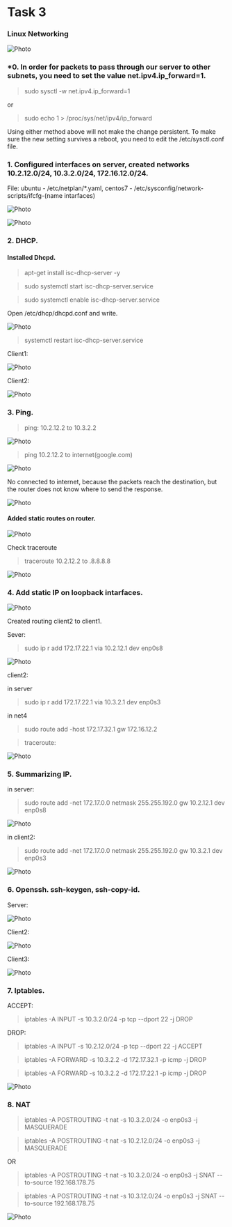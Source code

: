 # Task 3

### Linux Networking


![Photo](./screen/Screenshot_15.png)


### *0. In order for packets to pass through our server to other subnets, you need to set the value net.ipv4.ip_forward=1.

> sudo sysctl -w net.ipv4.ip_forward=1

or

> sudo echo 1 > /proc/sys/net/ipv4/ip_forward

Using either method above will not make the change persistent. To make sure the new setting survives a reboot, you need to edit the /etc/sysctl.conf file.

### 1. Configured interfaces on server, created networks 10.2.12.0/24, 10.3.2.0/24, 172.16.12.0/24.

File: ubuntu - /etc/netplan/*.yaml, centos7 - /etc/sysconfig/network-scripts/ifcfg-(name intarfaces)

![Photo](./screen/Screenshot_1.png)

![Photo](./screen/Screenshot_5.png)

### 2. DHCP.

#### Installed Dhcpd.

> apt-get install isc-dhcp-server -y 

> sudo systemctl start isc-dhcp-server.service

> sudo systemctl enable isc-dhcp-server.service


Open /etc/dhcp/dhcpd.conf and write.

![Photo](./screen/Screenshot_2.png)

> systemctl restart isc-dhcp-server.service

Client1:

![Photo](./screen/Screenshot_4.png)

Client2:

![Photo](./screen/Screenshot_3.png)

### 3. Ping.

> ping: 10.2.12.2 to 10.3.2.2

![Photo](./screen/Screenshot_6.png)



>ping 10.2.12.2 to internet(google.com)

![Photo](./screen/Screenshot_7.png)

No connected to internet, because the packets reach the destination, but the router does not know where to send the response.

![Photo](./screen/Screenshot_8.png)


#### Added static routes on router.

![Photo](./screen/Screenshot_router.png)

Сheck traceroute

> traceroute 10.2.12.2 to .8.8.8.8

![Photo](./screen/Screenshot_9.png)


### 4. Add static IP on loopback intarfaces.

![Photo](./screen/Screenshot_10.png)


Created routing client2 to client1.


Sever:

> sudo ip r add 172.17.22.1 via 10.2.12.1 dev enp0s8

![Photo](./screen/Screenshot_11.png)

client2:

in server

> sudo ip r add 172.17.22.1 via 10.3.2.1 dev enp0s3


in net4

> sudo route add -host 172.17.32.1 gw 172.16.12.2

> traceroute:

![Photo](./screen/Screenshot_12.png)

### 5. Summarizing IP.

in server:

> sudo route add -net 172.17.0.0 netmask 255.255.192.0 gw 10.2.12.1 dev enp0s8

![Photo](./screen/Screenshot_14.png)

in client2:

> sudo route add -net 172.17.0.0 netmask 255.255.192.0 gw 10.3.2.1 dev enp0s3

![Photo](./screen/Screenshot_13.png)


### 6. Openssh. ssh-keygen, ssh-copy-id.

Server:

![Photo](./screen/Screenshot_ssh.png)

Client2:

![Photo](./screen/Screenshot_ssh2.png)

Client3:

![Photo](./screen/Screenshot_ss3.png)


### 7. Iptables.

ACCEPT:

> iptables -A INPUT -s 10.3.2.0/24 -p tcp --dport 22 -j DROP

DROP:

> iptables -A INPUT -s 10.2.12.0/24 -p tcp --dport 22 -j ACCEPT

> iptables -A FORWARD -s 10.3.2.2 -d 172.17.32.1 -p icmp -j DROP

> iptables -A FORWARD -s 10.3.2.2 -d 172.17.22.1 -p icmp -j DROP

![Photo](./screen/Screenshot_iptables.png)

### 8. NAT

> iptables -A POSTROUTING -t nat -s 10.3.2.0/24 -o enp0s3 -j MASQUERADE

> iptables -A POSTROUTING -t nat -s 10.2.12.0/24 -o enp0s3 -j MASQUERADE

OR

> iptables -A POSTROUTING -t nat -s 10.3.2.0/24 -o enp0s3 -j SNAT --to-source 192.168.178.75

> iptables -A POSTROUTING -t nat -s 10.3.12.0/24 -o enp0s3 -j SNAT --to-source 192.168.178.75


![Photo](./screen/Screenshot_nat.png)
